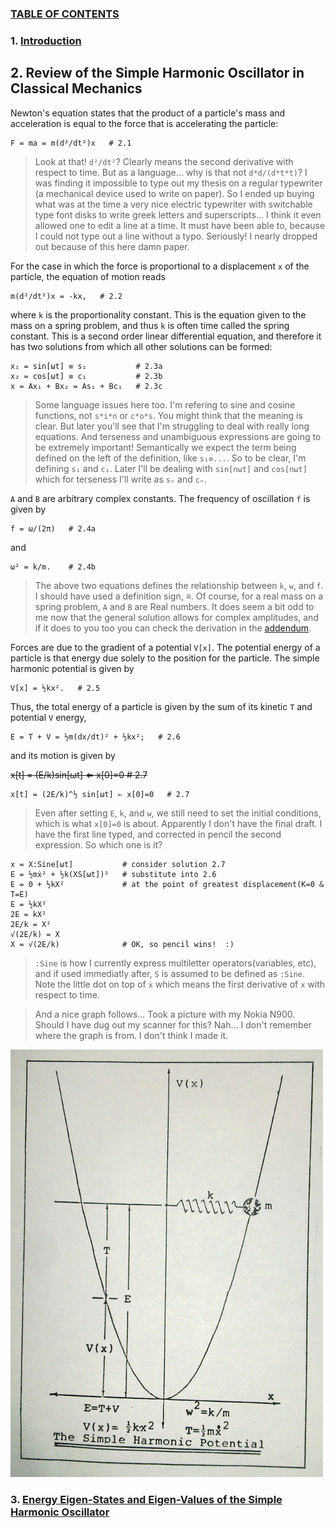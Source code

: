 ### [TABLE OF CONTENTS](CONTENTS.md)

### 1. [Introduction](INTRODUCTION.md)

## 2. Review of the Simple Harmonic Oscillator in Classical Mechanics

Newton's equation states that the product of a particle's mass and acceleration is equal to
the force that is accelerating the particle:

    F = ma = m(d²/dt²)x   # 2.1

> Look at that! `d²/dt²`?  Clearly means the second derivative with respect to time.
> But as a language... why is that not `d*d/(d*t*t)`?
> I was finding it impossible to type out my thesis on a regular typewriter
> (a mechanical device used to write on paper).
> So I ended up buying what was at the time a very nice electric typewriter with switchable
> type font disks to write greek letters and superscripts...
> I think it even allowed one to edit a line at a time.
> It must have been able to, because I could not type out a line without a typo.
> Seriously! I nearly dropped out because of this here damn paper.

For the case in which the force is proportional to a displacement `x` of the particle,
the equation of motion reads

    m(d²/dt²)x = -kx,   # 2.2

where `k` is the proportionality constant.
This is the equation given to the mass on a spring problem, and thus
`k` is often time called the spring constant.
This is a second order linear differential equation, and therefore
it has two solutions from which all other solutions can be formed:

    x₁ = sin[ωt] ≡ s₁           # 2.3a
    x₂ = cos[ωt] ≡ c₁           # 2.3b
    x = Ax₁ + Bx₂ = As₁ + Bc₁   # 2.3c

> Some language issues here too.
> I'm refering to sine and cosine functions, not `s*i*n` or `c*o*s`.
> You might think that the meaning is clear.
> But later you'll see that I'm struggling to deal with really long equations.
> And terseness and unambiguous expressions are going to be extremely important!
> Semantically we expect the term being defined on the left of the definition,
> like `s₁≡...`.  So to be clear, I'm defining `s₁` and `c₁`.
> Later I'll be dealing with `sin[nωt]` and `cos[nωt]` which
> for terseness I'll write as `sₙ` and `cₙ`.

`A` and `B` are arbitrary complex constants.
The frequency of oscillation `f` is given by

    f = ω/(2π)   # 2.4a

and

    ω² = k/m.    # 2.4b

> The above two equations defines the relationship between `k`, `w`, and `f`.
> I should have used a definition sign, ≡.
> Of course, for a real mass on a spring problem, `A` and `B` are Real numbers.
> It does seem a bit odd to me now that the general solution allows for complex amplitudes, and
> if it does to you too you can check the derivation in the [addendum](SPRING.md).

Forces are due to the gradient of a potential `V[x]`.
The potential energy of a particle is that energy due solely to the position for the particle.
The simple harmonic potential is given by

    V[x] = ½kx².   # 2.5

Thus, the total energy of a particle is given by
the sum of its kinetic `T` and potential `V` energy,

    E = T + V = ½m(dx/dt)² + ½kx²;   # 2.6

and its motion is given by

~~x[t] = (E/k)sin[ωt] ⇐  x[0]=0   # 2.7~~

    x[t] = (2E/k)^½ sin[ωt] ⇐ x[0]=0   # 2.7

> Even after setting `E`, `k`, and `w`, we still need to set the initial conditions,
> which is what `x[0]=0` is about.
> Apparently I don't have the final draft.
> I have the first line typed, and corrected in pencil the second expression.
> So which one is it?
```
x = X:Sine[ωt]           # consider solution 2.7
E = ½mẋ² + ½k(XS[ωt])²   # substitute into 2.6
E = 0 + ½kX²             # at the point of greatest displacement(K=0 & T=E)
E = ½kX²
2E = kX²
2E/k = X²
√(2E/k) = X
X = √(2E/k)              # OK, so pencil wins!  :)
```
> `:Sine` is how I currently express multiletter operators(variables, etc), and
> if used immediatly after, `S` is assumed to be defined as `:Sine`.
> Note the little dot on top of `ẋ` which means the first derivative of `x` with respect to time.

> And a nice graph follows...
> Took a picture with my Nokia N900. Should I have dug out my scanner for this? Nah...
> I don't remember where the graph is from.  I don't think I made it.

![Graph](images/graph_500_684.png)

### 3. [Energy Eigen-States and Eigen-Values of the Simple Harmonic Oscillator](QMSHO.md)
